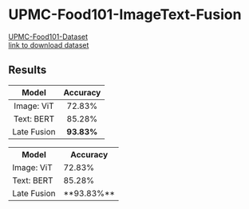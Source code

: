 # UPMC-Food101-ImageText-Fusion
[UPMC-Food101-Dataset](https://hal.science/hal-01196959/file/CEA_ICME2015.pdf) <br>
[link to download dataset](https://www.kaggle.com/datasets/gianmarco96/upmcfood101)


## Results
| Model                |       Accuracy        |
| :------------------: | :-------------------: |
| Image: ViT           |        72.83%         |
| Text: BERT           |        85.28%         |
| Late Fusion          |        **93.83%**     |

<table>
<tr>
<th>Model  </th>
<th> Accuracy </th>
</tr>
<tr>

<td> Image: ViT </td>
<td> 72.83% </td></tr> 
<td> Text: BERT </td>
<td> 85.28% </td></tr> 
<td> Late Fusion </td>
<td> **93.83%**  </td></tr> 
  
</table>


